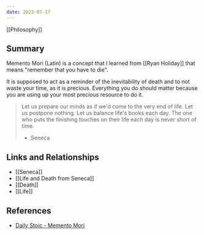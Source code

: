```yaml
---
date: 2023-07-17
---
```


[[Philosophy]]

## Summary

Memento Mori (Latin) is a concept that I learned from [[Ryan Holiday]] that means "remember that you have to die". 

It is supposed to act as a reminder of the inevitability of death and to not waste your time, as it is precious. Everything you do should matter because you are using up your most precious resource to do it. 

> Let us prepare our minds as if we'd come to the very end of life. Let us postpone nothing. Let us balance life's books each day. The one who puts the finishing touches on their life each day is never short of time.
> 
>- Seneca

## Links and Relationships
- [[Seneca]]
- [[Life and Death from Seneca]]
- [[Death]]
- [[Life]]

## References
- [Daily Stoic - Memento Mori](https://dailystoic.com/memento-mori/)